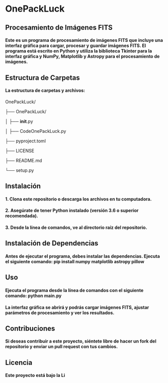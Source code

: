 # OnePackLuck
## Procesamiento de Imágenes FITS
#### Este es un programa de procesamiento de imágenes FITS que incluye una interfaz gráfica para cargar, procesar y guardar imágenes FITS. El programa está escrito en Python y utiliza la biblioteca Tkinter para la interfaz gráfica y NumPy, Matplotlib y Astropy para el procesamiento de imágenes.

## Estructura de Carpetas
#### La estructura de carpetas y archivos:

OnePackLuck/

├── OnePackLuck/

│   ├── __init__.py

│   ├── CodeOnePackLuck.py

├── pyproject.toml

├── LICENSE

├── README.md

└── setup.py

## Instalación
#### 1. Clona este repositorio o descarga los archivos en tu computadora.
#### 2. Asegúrate de tener Python instalado (versión 3.6 o superior recomendada).
#### 3. Desde la línea de comandos, ve al directorio raíz del repositorio.

## Instalación de Dependencias
#### Antes de ejecutar el programa, debes instalar las dependencias. Ejecuta el siguiente comando: pip install numpy matplotlib astropy pillow

## Uso
#### Ejecuta el programa desde la línea de comandos con el siguiente comando: python main.py

#### La interfaz gráfica se abrirá y podrás cargar imágenes FITS, ajustar parámetros de procesamiento y ver los resultados.

## Contribuciones
#### Si deseas contribuir a este proyecto, siéntete libre de hacer un fork del repositorio y enviar un pull request con tus cambios.

## Licencia
#### Este proyecto está bajo la Li
